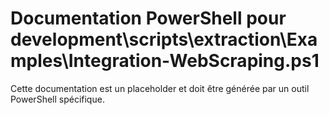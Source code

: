 # Documentation PowerShell pour development\scripts\extraction\Examples\Integration-WebScraping.ps1

Cette documentation est un placeholder et doit être générée par un outil PowerShell spécifique.
